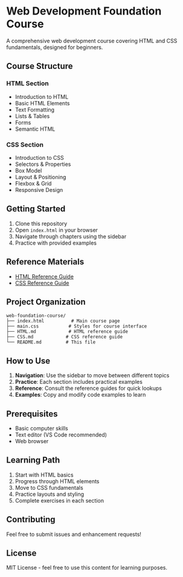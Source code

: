 # Web Development Foundation Course

A comprehensive web development course covering HTML and CSS fundamentals, designed for beginners.

## Course Structure

### HTML Section
- Introduction to HTML
- Basic HTML Elements
- Text Formatting
- Lists & Tables
- Forms
- Semantic HTML

### CSS Section
- Introduction to CSS
- Selectors & Properties
- Box Model
- Layout & Positioning
- Flexbox & Grid
- Responsive Design

## Getting Started

1. Clone this repository
2. Open `index.html` in your browser
3. Navigate through chapters using the sidebar
4. Practice with provided examples

## Reference Materials

- [HTML Reference Guide](HTML.md)
- [CSS Reference Guide](CSS.md)

## Project Organization

```
web-foundation-course/
├── index.html          # Main course page
├── main.css           # Styles for course interface
├── HTML.md            # HTML reference guide
├── CSS.md            # CSS reference guide
└── README.md         # This file
```

## How to Use

1. **Navigation**: Use the sidebar to move between different topics
2. **Practice**: Each section includes practical examples
3. **Reference**: Consult the reference guides for quick lookups
4. **Examples**: Copy and modify code examples to learn

## Prerequisites

- Basic computer skills
- Text editor (VS Code recommended)
- Web browser

## Learning Path

1. Start with HTML basics
2. Progress through HTML elements
3. Move to CSS fundamentals
4. Practice layouts and styling
5. Complete exercises in each section

## Contributing

Feel free to submit issues and enhancement requests!

## License

MIT License - feel free to use this content for learning purposes.
